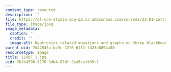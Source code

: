 ```yaml
---
content_type: resource
description: ''
file: https://ol-ocw-studio-app-qa.s3.amazonaws.com/courses/22-01-introduction-to-nuclear-engineering-and-ionizing-radiation-fall-2016/7bfb4598617634b467df9ea5caf439c7_1108F_1.jpg
file_type: image/jpeg
image_metadata:
  caption: ''
  credit: ''
  image-alt: Neutronics related equations and graphs on three blackboards.
parent_uid: 7d42543a-bc9c-12f6-6111-f423b8894a80
resourcetype: Image
title: 1108F_1.jpg
uid: 7bfb4598-6176-34b4-67df-9ea5caf439c7
---
```

